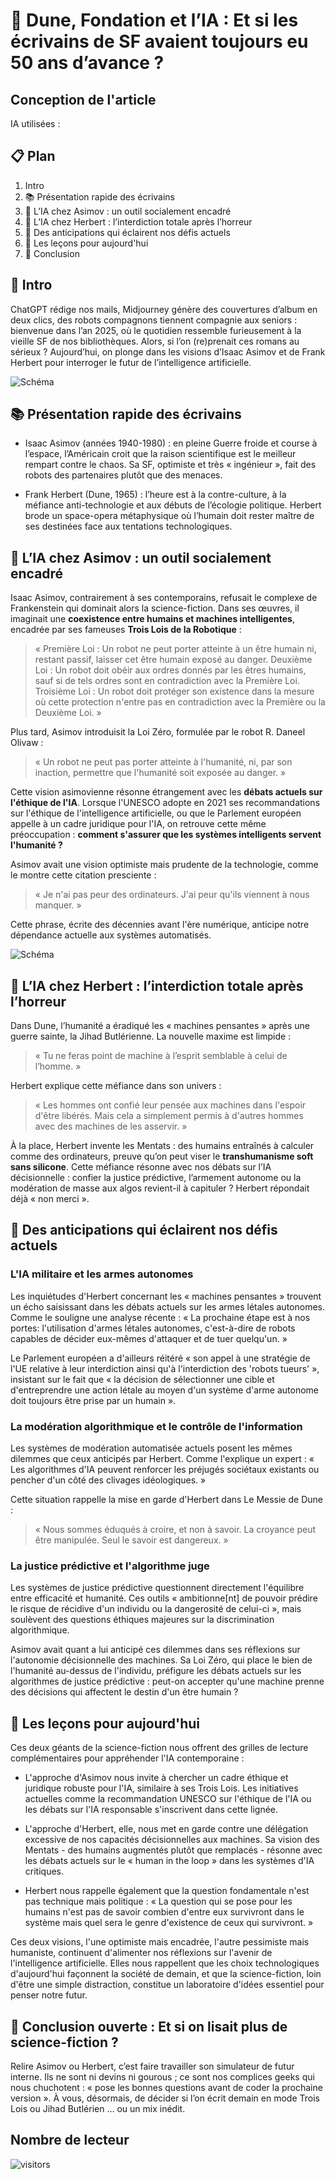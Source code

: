 # 🔮 Dune, Fondation et l’IA : Et si les écrivains de SF avaient toujours eu 50 ans d’avance ?

## Conception de l'article

IA utilisées : 

## 📋 Plan

1. Intro
2. 📚 Présentation rapide des écrivains
3. 🤖 L’IA chez Asimov : un outil socialement encadré
4. 🧠 L’IA chez Herbert : l’interdiction totale après l’horreur
5. 🎯 Des anticipations qui éclairent nos défis actuels
6. 🔮 Les leçons pour aujourd'hui
7. 💬 Conclusion



## 🧩 Intro

ChatGPT rédige nos mails, Midjourney génère des couvertures d’album en deux clics, des robots compagnons tiennent compagnie aux seniors : bienvenue dans l’an 2025, où le quotidien ressemble furieusement à la vieille SF de nos bibliothèques. Alors, si l’on (re)prenait ces romans au sérieux ? Aujourd’hui, on plonge dans les visions d’Isaac Asimov et de Frank Herbert pour interroger le futur de l’intelligence artificielle.

![Schéma](./images/Dune.png)


## 📚 Présentation rapide des écrivains

- Isaac Asimov (années 1940-1980) : en pleine Guerre froide et course à l’espace, l’Américain croit que la raison scientifique est le meilleur rempart contre le chaos. Sa SF, optimiste et très « ingénieur », fait des robots des partenaires plutôt que des menaces.

- Frank Herbert (Dune, 1965) : l’heure est à la contre-culture, à la méfiance anti-technologie et aux débuts de l’écologie politique. Herbert brode un space-opera métaphysique où l’humain doit rester maître de ses destinées face aux tentations technologiques.




## 🤖 L’IA chez Asimov : un outil socialement encadré
Isaac Asimov, contrairement à ses contemporains, refusait le complexe de Frankenstein qui dominait alors la science-fiction. Dans ses œuvres, il imaginait une **coexistence entre humains et machines intelligentes**, encadrée par ses fameuses **Trois Lois de la Robotique** :
> « Première Loi : Un robot ne peut porter atteinte à un être humain ni, restant passif, laisser cet être humain exposé au danger. Deuxième Loi : Un robot doit obéir aux ordres donnés par les êtres humains, sauf si de tels ordres sont en contradiction avec la Première Loi. Troisième Loi : Un robot doit protéger son existence dans la mesure où cette protection n'entre pas en contradiction avec la Première ou la Deuxième Loi. »


Plus tard, Asimov introduisit la Loi Zéro, formulée par le robot R. Daneel Olivaw : 
> « Un robot ne peut pas porter atteinte à l'humanité, ni, par son inaction, permettre que l'humanité soit exposée au danger. »

Cette vision asimovienne résonne étrangement avec les **débats actuels sur l'éthique de l'IA**. Lorsque l'UNESCO adopte en 2021 ses recommandations sur l'éthique de l'intelligence artificielle, ou que le Parlement européen appelle à un cadre juridique pour l'IA, on retrouve cette même préoccupation : **comment s'assurer que les systèmes intelligents servent l'humanité ?**

Asimov avait une vision optimiste mais prudente de la technologie, comme le montre cette citation presciente : 

> « Je n'ai pas peur des ordinateurs. J'ai peur qu'ils viennent à nous manquer. » 

Cette phrase, écrite des décennies avant l'ère numérique, anticipe notre dépendance actuelle aux systèmes automatisés.

![Schéma](./images/Fondation.png)


## 🧠 L’IA chez Herbert : l’interdiction totale après l’horreur
Dans Dune, l’humanité a éradiqué les « machines pensantes » après une guerre sainte, la Jihad Butlérienne. La nouvelle maxime est limpide :

> « Tu ne feras point de machine à l’esprit semblable à celui de l’homme. »

Herbert explique cette méfiance dans son univers : 

> « Les hommes ont confié leur pensée aux machines dans l'espoir d'être libérés. Mais cela a simplement permis à d'autres hommes avec des machines de les asservir. »

À la place, Herbert invente les Mentats : des humains entraînés à calculer comme des ordinateurs, preuve qu’on peut viser le **transhumanisme soft sans silicone**. Cette méfiance résonne avec nos débats sur l’IA décisionnelle : confier la justice prédictive, l’armement autonome ou la modération de masse aux algos revient-il à capituler ? Herbert répondait déjà « non merci ». 

## 🎯 Des anticipations qui éclairent nos défis actuels
### L'IA militaire et les armes autonomes
Les inquiétudes d'Herbert concernant les « machines pensantes » trouvent un écho saisissant dans les débats actuels sur les armes létales autonomes. Comme le souligne une analyse récente : « La prochaine étape est à nos portes: l'utilisation d'armes létales autonomes, c'est-à-dire de robots capables de décider eux-mêmes d'attaquer et de tuer quelqu'un. »

Le Parlement européen a d'ailleurs réitéré « son appel à une stratégie de l'UE relative à leur interdiction ainsi qu'à l'interdiction des 'robots tueurs' », insistant sur le fait que « la décision de sélectionner une cible et d'entreprendre une action létale au moyen d'un système d'arme autonome doit toujours être prise par un humain ».

### La modération algorithmique et le contrôle de l'information
Les systèmes de modération automatisée actuels posent les mêmes dilemmes que ceux anticipés par Herbert. Comme l'explique un expert : « Les algorithmes d'IA peuvent renforcer les préjugés sociétaux existants ou pencher d'un côté des clivages idéologiques. »

Cette situation rappelle la mise en garde d'Herbert dans Le Messie de Dune : 

> « Nous sommes éduqués à croire, et non à savoir. La croyance peut être manipulée. Seul le savoir est dangereux. »

### La justice prédictive et l'algorithme juge

Les systèmes de justice prédictive questionnent directement l'équilibre entre efficacité et humanité. Ces outils « ambitionne[nt] de pouvoir prédire le risque de récidive d'un individu ou la dangerosité de celui-ci », mais soulèvent des questions éthiques majeures sur la discrimination algorithmique.

Asimov avait quant a lui anticipé ces dilemmes dans ses réflexions sur l'autonomie décisionnelle des machines. Sa Loi Zéro, qui place le bien de l'humanité au-dessus de l'individu, préfigure les débats actuels sur les algorithmes de justice prédictive : peut-on accepter qu'une machine prenne des décisions qui affectent le destin d'un être humain ?


## 🔮 Les leçons pour aujourd'hui

Ces deux géants de la science-fiction nous offrent des grilles de lecture complémentaires pour appréhender l'IA contemporaine :

- L'approche d'Asimov nous invite à chercher un cadre éthique et juridique robuste pour l'IA, similaire à ses Trois Lois. Les initiatives actuelles comme la recommandation UNESCO sur l'éthique de l'IA ou les débats sur l'IA responsable s'inscrivent dans cette lignée.

- L'approche d'Herbert, elle, nous met en garde contre une délégation excessive de nos capacités décisionnelles aux machines. Sa vision des Mentats - des humains augmentés plutôt que remplacés - résonne avec les débats actuels sur le « human in the loop » dans les systèmes d'IA critiques.

- Herbert nous rappelle également que la question fondamentale n'est pas technique mais politique : « La question qui se pose pour les humains n'est pas de savoir combien d'entre eux survivront dans le système mais quel sera le genre d'existence de ceux qui survivront. »

Ces deux visions, l'une optimiste mais encadrée, l'autre pessimiste mais humaniste, continuent d'alimenter nos réflexions sur l'avenir de l'intelligence artificielle. Elles nous rappellent que les choix technologiques d'aujourd'hui façonnent la société de demain, et que la science-fiction, loin d'être une simple distraction, constitue un laboratoire d'idées essentiel pour penser notre futur.

## 💬 Conclusion ouverte : Et si on lisait plus de science-fiction ?
Relire Asimov ou Herbert, c’est faire travailler son simulateur de futur interne. Ils ne sont ni devins ni gourous ; ce sont nos complices geeks qui nous chuchotent : « pose les bonnes questions avant de coder la prochaine version ». À vous, désormais, de décider si l’on écrit demain en mode Trois Lois ou Jihad Butlérien … ou un mix inédit.


## Nombre de lecteur 

![visitors](https://visitor-badge.laobi.icu/badge?page_id=DeadLeMulet.Blog.Article2)
